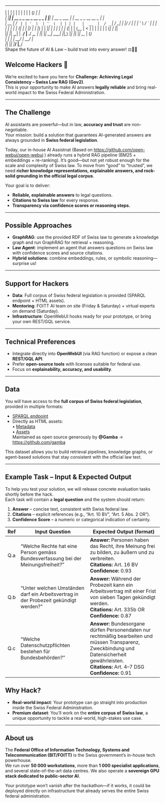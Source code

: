  _    _                                     _    _                  _      _                     _   
| |  | |                                   | |  | |                | |    (_)                   | |  
| |__| |   __ _   _ __    _ __    _   _    | |__| |   __ _    ___  | | __  _   _ __     __ _    | |  
|  __  |  / _` | | '_ \  | '_ \  | | | |   |  __  |  / _` |  / __| | |/ / | | | '_ \   / _` |   | |  
| |  | | | (_| | | |_) | | |_) | | |_| |   | |  | | | (_| | | (__  |   <  | | | | | | | (_| |   |_|  
|_|  |_|  \__,_| | .__/  | .__/   \__, |   |_|  |_|  \__,_|  \___| |_|\_\ |_| |_| |_|  \__, |   (_)  
                 | |     | |       __/ |                                                __/ |        
                 |_|     |_|      |___/                                                |___/         
Shape the future of AI & Law – build trust into every answer! ⚖️🤖🚀


## Welcome Hackers 🚀
We’re excited to have you here for **Challenge: Achieving Legal Consistency – Swiss Law RAG (Gov2)**.  
This is your opportunity to make AI answers **legally reliable** and bring real-world impact to the Swiss Federal Administration.  

---

## The Challenge
AI assistants are powerful—but in law, **accuracy and trust** are non-negotiable.  
Your mission: build a solution that guarantees AI-generated answers are always grounded in **Swiss federal legislation**.  

Today, our in-house AI Assistnat (Based on https://github.com/open-webui/open-webui )    already runs a hybrid RAG pipeline (BM25 + embeddings + re-ranking). It’s good—but not yet robust enough for the scale and complexity of Swiss law. To move from “good” to “trusted”, we need **richer knowledge representations, explainable answers, and rock-solid grounding in the official legal corpus**.  

Your goal is to deliver:  
- **Reliable, explainable answers** to legal questions.  
- **Citations to Swiss law** for every response.  
- **Transparency via confidence scores or reasoning steps.**  

---

## Possible Approaches
- **GraphRAG**: use the provided RDF of Swiss law to generate a knowledge graph and run GraphRAG for retrieval + reasoning.  
- **Law Agent**: implement an agent that answers questions on Swiss law with confidence scores and source citations.  
- **Hybrid solutions**: combine embeddings, rules, or symbolic reasoning—surprise us!  

---

## Support for Hackers
- **Data**: Full corpus of Swiss federal legislation is provided (SPARQL endpoint + HTML assets).  
- **Mentoring**: FOITT AI team on site (Friday & Saturday) + virtual experts on demand (Saturday).  
- **Infrastructure**: OpenWebUI hooks ready for your prototype, or bring your own REST/GQL service.  

---

## Technical Preferences
- Integrate directly into **OpenWebUI** (via RAG function) or expose a clean **REST/GQL API**.  
- Prefer **open-source tools** with licenses suitable for federal use.  
- Focus on **explainability, accuracy, and usability**.  

---

## Data
You will have access to the **full corpus of Swiss federal legislation**, provided in multiple formats:

- <a href="https://fedlex.data.admin.ch/sparqlendpoint" class="notion-link link" target="_blank" rel="noopener noreferrer">SPARQL endpoint</a>  
- Directly as HTML assets:  
   • <a href="https://github.com/droid-f/fedlex" class="notion-link link" target="_blank" rel="noopener noreferrer">Metadata</a>  
   • <a href="https://github.com/droid-f/fedlex-assets" class="notion-link link" target="_blank" rel="noopener noreferrer">Assets</a>  
   Maintained as open source generously by **@Gamba** → https://github.com/gamba  

This dataset allows you to build retrieval pipelines, knowledge graphs, or agent-based solutions that stay consistent with the official law text.

---

## Example Task – Input & Expected Output
To help you test your solution, we will release concrete evaluation tasks shortly before the hack.  
Each task will contain a **legal question** and the system should return:

1. **Answer** – concise text, consistent with Swiss federal law.  
2. **Citations** – explicit references (e.g., “Art. 10 BV”, “Art. 5 Abs. 2 OR”).  
3. **Confidence Score** – a numeric or categorical indication of certainty.  

| Ref  | Input Question                                                                 | Expected Output (format)                                                                 |
|------|--------------------------------------------------------------------------------|------------------------------------------------------------------------------------------|
| Q.a  | “Welche Rechte hat eine Person gemäss Bundesverfassung bei der Meinungsfreiheit?” | **Answer:** Personen haben das Recht, ihre Meinung frei zu bilden, zu äußern und zu verbreiten.<br> **Citations:** Art. 16 BV<br> **Confidence:** 0.93 |
| Q.b  | “Unter welchen Umständen darf ein Arbeitsvertrag in der Probezeit gekündigt werden?” | **Answer:** Während der Probezeit kann ein Arbeitsvertrag mit einer Frist von sieben Tagen gekündigt werden.<br> **Citations:** Art. 335b OR<br> **Confidence:** 0.87 |
| Q.c  | “Welche Datenschutzpflichten bestehen für Bundesbehörden?”                        | **Answer:** Bundesorgane dürfen Personendaten nur rechtmäßig bearbeiten und müssen Transparenz, Zweckbindung und Datensicherheit gewährleisten.<br> **Citations:** Art. 4–7 DSG<br> **Confidence:** 0.91 |


## Why Hack?
- **Real-world impact**: Your prototype can go straight into production inside the Swiss Federal Administration.  
- **Premium dataset**: You’ll work on the **entire corpus of Swiss law**, a unique opportunity to tackle a real-world, high-stakes use case.  

---

## About us
The **Federal Office of Information Technology, Systems and Telecommunication (BIT/FOITT)** is the Swiss government’s in-house tech powerhouse.  
We run over **50 000 workstations**, more than **1 000 specialist applications**, and several state-of-the-art data centres. We also operate a **sovereign GPU stack dedicated to public-sector AI**.  

Your prototype won’t vanish after the hackathon—if it works, it could be deployed directly on infrastructure that already serves the entire Swiss federal administration.  

